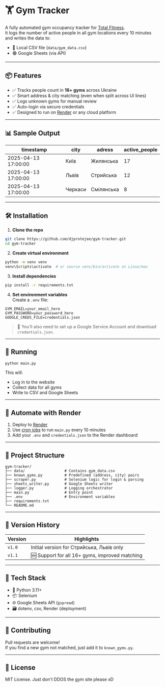 # 🏋️ Gym Tracker

A fully automated gym occupancy tracker for [Total Fitness](https://totalfitness.com.ua/).  
It logs the number of active people in all gym locations every 10 minutes and writes the data to:

- 📄 Local CSV file (`data/gym_data.csv`)
- 🟢 Google Sheets (via API)

---

## 📦 Features

- ✅ Tracks people count in **16+ gyms** across Ukraine
- ✅ Smart address & city matching (even when split across UI lines)
- ✅ Logs unknown gyms for manual review
- ✅ Auto-login via secure credentials
- ✅ Designed to run on [Render](https://render.com) or any cloud platform

---

## 📊 Sample Output

| timestamp           | city         | adress         | active_people |
|---------------------|--------------|------------------|--------|
| 2025-04-13 17:00:00 | Київ         | Жилянська        | 17     |
| 2025-04-13 17:00:00 | Львів        | Стрийська        | 12     |
| 2025-04-13 17:00:00 | Черкаси      | Смілянська       | 8      |

---

## 🛠 Installation

1. **Clone the repo**  
```bash
git clone https://github.com/djprotejee/gym-tracker.git
cd gym-tracker
```

2. **Create virtual environment**  
```bash
python -m venv venv
venv\Scripts\activate  # or source venv/bin/activate on Linux/mac
```

3. **Install dependencies**  
```bash
pip install -r requirements.txt
```

4. **Set environment variables**  
Create a `.env` file:

```env
GYM_EMAIL=your_email_here
GYM_PASSWORD=your_password_here
GOOGLE_CREDS_FILE=credentials.json
```

> 🔐 You’ll also need to set up a Google Service Account and download `credentials.json`.

---

## 🚀 Running

```bash
python main.py
```

This will:
- Log in to the website
- Collect data for all gyms
- Write to CSV and Google Sheets

---

## 🔁 Automate with Render

1. Deploy to [Render](https://render.com)
2. Use [cron jobs](https://render.com/docs/cronjobs) to run `main.py` every 10 minutes
3. Add your `.env` and `credentials.json` to the Render dashboard

---

## 📁 Project Structure

```
gym-tracker/
├── data/                  # Contains gym_data.csv
├── known_gyms.py          # Predefined (address, city) pairs
├── scraper.py             # Selenium logic for login & parsing
├── sheets_writer.py       # Google Sheets writer
├── logger.py              # Logging orchestrator
├── main.py                # Entry point
├── .env                   # Environment variables
├── requirements.txt
└── README.md
```

---

## 📌 Version History

| Version | Highlights                                     |
|---------|------------------------------------------------|
| `v1.0`  | Initial version for Стрийська, Львів only      |
| `v1.1`  | 🆕 Support for all 16+ gyms, improved matching  |

---

## 🧩 Tech Stack

- 🐍 Python 3.11+
- 📦 Selenium
- 🌐 Google Sheets API (`gspread`)
- 🗃 dotenv, csv, Render (deployment)

---

## 🤝 Contributing

Pull requests are welcome!  
If you find a new gym not matched, just add it to `known_gyms.py`.

---

## 📜 License

MIT License. Just don't DDOS the gym site please xD
